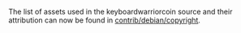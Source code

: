 The list of assets used in the keyboardwarriorcoin source and their attribution can now be found in [contrib/debian/copyright](../contrib/debian/copyright).
